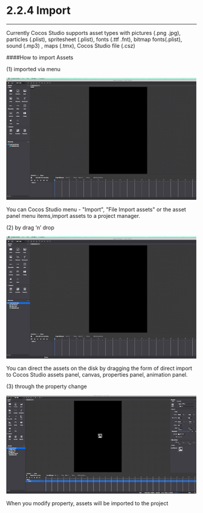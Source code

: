 # 2.2.4 Import
---
Currently Cocos Studio supports asset types with pictures (.png .jpg), particles (.plist), spritesheet (.plist), fonts (.ttf .fnt), bitmap fonts(.plist), sound (.mp3) , maps (.tmx), Cocos Studio file (.csz)

####How to import Assets

(1) imported via menu

![Image](res/image126.gif)

You can Cocos Studio menu - "Import", "File Import assets" or the asset panel menu items,import assets to a project manager.


(2) by drag ‘n’ drop

![Image](res/image127.gif)

You can direct the assets on the disk by dragging the form of direct import to Cocos Studio assets panel, canvas, properties panel, animation panel.

(3) through the property change

![Image](res/image128.gif)

When you modify property, assets will be imported to the project
